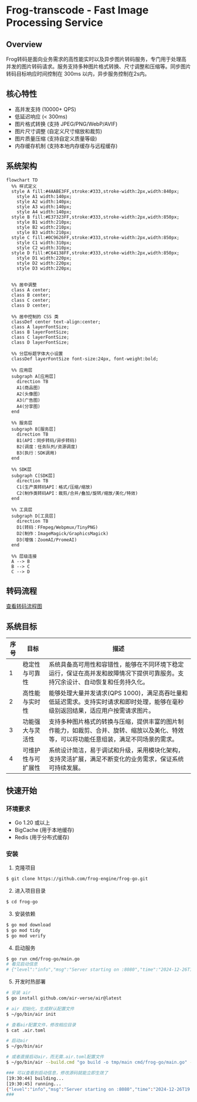 # Frog-transcode - Fast Image Processing Service

## Overview
Frog转码是面向业务需求的高性能实时以及异步图片转码服务，专门用于处理高并发的图片转码请求。服务支持多种图片格式转换、尺寸调整和压缩等。同步图片转码目标响应时间控制在 300ms 以内，异步服务控制在2s内。

## 核心特性
- 高并发支持 (10000+ QPS)
- 低延迟响应 (< 300ms)
- 图片格式转换 (支持 JPEG/PNG/WebP/AVIF)
- 图片尺寸调整 (自定义尺寸缩放和裁剪)
- 图片质量压缩 (支持自定义质量等级)
- 内存缓存机制 (支持本地内存缓存与远程缓存)

## 系统架构
<!--
| 层级    | 内容                                                                                      |
|---------|-------------------------------------------------------------------------------------------|
| 应用层  | `商品图` `头像图` `广告图` `分享图`等                                                            |
| 服务层  |  `API(同步转码/异步转码)` `调度(任务队列/资源调度)` `执行(SDK调用)`                            |
| SDK层   | `生产类转码API(格式/压缩/缩放)` `制作类转码API(裁剪/合并/叠加/旋转/缩放/美化/特效)`        |
| 工具层  | `转码(FFmpeg/Webpmux/TinyPNG)` `制作(ImageMagick/GraphicsMagick)` `增强(ZoomAI/PromeAI) `                                    |
-->

```mermaid
flowchart TD
  %% 样式定义
  style A fill:#4AABE3FF,stroke:#333,stroke-width:2px,width:840px;
    style A1 width:140px;
    style A2 width:140px;
    style A3 width:140px;
    style A4 width:140px;
  style B fill:#E37323FF,stroke:#333,stroke-width:2px,width:850px;
    style B1 width:210px;
    style B2 width:210px;
    style B3 width:210px;
  style C fill:#0C9626FF,stroke:#333,stroke-width:2px,width:850px;
    style C1 width:310px;
    style C2 width:310px;
  style D fill:#C64138FF,stroke:#333,stroke-width:2px,width:850px;
    style D1 width:220px;
    style D2 width:220px;
    style D3 width:220px;


  %% 居中调整
  class A center;
  class B center;
  class C center;
  class D center;

  %% 居中控制的 CSS 类
  classDef center text-align:center;
  class A layerFontSize;
  class B layerFontSize;
  class C layerFontSize;
  class D layerFontSize;

  %% 分层标题字体大小设置
  classDef layerFontSize font-size:24px, font-weight:bold;

  %% 应用层
  subgraph A[应用层]
    direction TB
    A1(商品图)
    A2(头像图)
    A3(广告图)
    A4(分享图)
  end

  %% 服务层
  subgraph B[服务层]
    direction TB
    B1(API：同步转码/异步转码)
    B2(调度：任务队列/资源调度)
    B3(执行：SDK调用)
  end

  %% SDK层
  subgraph C[SDK层]
    direction TB
    C1(生产类转码API：格式/压缩/缩放)
    C2(制作类转码API：裁剪/合并/叠加/旋转/缩放/美化/特效)
  end

  %% 工具层
  subgraph D[工具层]
    direction TB
    D1(转码：FFmpeg/Webpmux/TinyPNG)
    D2(制作：ImageMagick/GraphicsMagick)
    D3(增强：ZoomAI/PromeAI)
  end

  %% 层级连接
  A --> B
  B --> C
  C --> D

```

## 转码流程
[查看转码流程图](./Process.md)

## 系统目标
| 序号 | 目标               | 描述                                                                                                           |
|------|--------------------|----------------------------------------------------------------------------------------------------------------|
| 1    | 稳定性与可靠性     | 系统具备高可用性和容错性，能够在不同环境下稳定运行，保证在高并发和故障情况下提供可靠服务。支持冗余设计、自动恢复和任务持久化。 |
| 2    | 高性能与实时性     | 能够处理大量并发请求(QPS 1000)，满足高吞吐量和低延迟需求。支持实时请求和即时处理，能够在毫秒级别返回结果，适应用户按需请求图片。 |
| 3    | 功能强大与灵活性   | 支持多种图片格式的转换与压缩，提供丰富的图片制作能力，如裁剪、合并、旋转、缩放以及美化、特效等，可以将功能任意组装，满足不同场景的需求。 |
| 4    | 可维护性与可扩展性 | 系统设计简洁，易于调试和升级，采用模块化架构，支持灵活扩展，满足不断变化的业务需求，保证系统可持续发展。                             |


## 快速开始

### 环境要求
- Go 1.20 或以上
- BigCache (用于本地缓存)
- Redis (用于分布式缓存)

### 安装
1. 克隆项目
```bash
$ git clone https://github.com/frog-engine/frog-go.git
```
2. 进入项目目录
```bash
$ cd frog-go
```

3. 安装依赖
```bash
$ go mod download
$ go mod tidy
$ go mod verify
```

4. 启动服务
```bash
$ go run cmd/frog-go/main.go
# 看见启动信息
# {"level":"info","msg":"Server starting on :8080","time":"2024-12-26T19:32:54+08:00"}
```

5. 开发时热部署
```bash
# 安装 air
$ go install github.com/air-verse/air@latest

# air 初始化，生成默认配置文件
$ ~/go/bin/air init

# 查看air配置文件，修改相应目录
$ cat .air.toml

# 启动air
$ ~/go/bin/air

# 或者直接启动air，而无需.air.toml配置文件
$ ~/go/bin/air --build.cmd "go build -o tmp/main cmd/frog-go/main.go" --build.bin "./tmp/main"

### 可以查看到启动信息，修改源码就能立即生效了
[19:30:44] building...
[19:30:45] running...
{"level":"info","msg":"Server starting on :8080","time":"2024-12-26T19:30:45+08:00"}
###

```